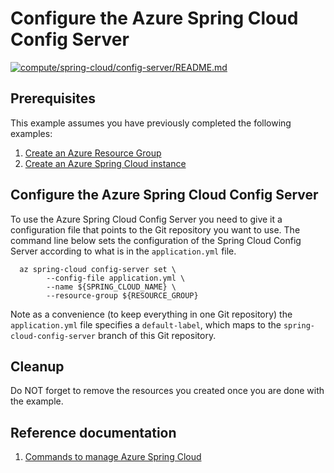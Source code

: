 
# Configure the Azure Spring Cloud Config Server

[![compute/spring-cloud/config-server/README.md](https://github.com/Azure-Samples/java-on-azure-examples/actions/workflows/compute_spring-cloud_config-server_README_md.yml/badge.svg)](https://github.com/Azure-Samples/java-on-azure-examples/actions/workflows/compute_spring-cloud_config-server_README_md.yml)

## Prerequisites

This example assumes you have previously completed the following examples:

1. [Create an Azure Resource Group](../../../general/group/create/README.md)
1. [Create an Azure Spring Cloud instance](../create/README.md)

<!-- workflow.cron(0 17 * * 2) -->
<!-- workflow.include(../create/README.md) -->
<!-- workflow.run() 

cd compute/spring-cloud/config-server

  -->

## Configure the Azure Spring Cloud Config Server

To use the Azure Spring Cloud Config Server you need to give it a configuration
file that points to the Git repository you want to use. The command line below
sets the configuration of the Spring Cloud Config Server according to what is in
the `application.yml` file.

```shell
  az spring-cloud config-server set \
        --config-file application.yml \
        --name ${SPRING_CLOUD_NAME} \
        --resource-group ${RESOURCE_GROUP}
```

Note as a convenience (to keep everything in one Git repository) the `application.yml`
file specifies a `default-label`, which maps to the `spring-cloud-config-server`
branch of this Git repository.

<!-- workflow.run() 

cd ../../..

  -->

## Cleanup

<!-- workflow.directOnly()

  az group delete --name $RESOURCE_GROUP --yes || true

  -->

Do NOT forget to remove the resources you created once you are done with the example.

## Reference documentation

1. [Commands to manage Azure Spring Cloud](https://docs.microsoft.com/cli/azure/spring-cloud)

